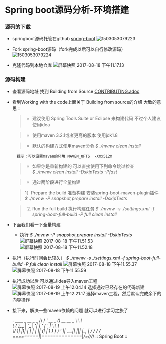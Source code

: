 # Spring boot源码分析-环境搭建

### 源码的下载 

*   springboot源码托管在github [spring-boot](https://github.com/spring-projects/spring-boot)
![1503053079223](http://osgqa4bwf.bkt.clouddn.com/2017-08-18-1503053079223.jpg)

*   Fork spring-boot源码（fork完成以后可以自行修改源码）
![1503053079224](http://osgqa4bwf.bkt.clouddn.com/2017-08-18-1503053079224.jpeg)

*   克隆代码到本地仓库
![屏幕快照 2017-08-18 下午11.17.13](http://osgqa4bwf.bkt.clouddn.com/2017-08-18-%E5%B1%8F%E5%B9%95%E5%BF%AB%E7%85%A7%202017-08-18%20%E4%B8%8B%E5%8D%8811.17.13.png)


### 源码构建

* 查看源码地址  找到 Building from Source [CONTRIBUTING.adoc](https://github.com/infoconsole/spring-boot/blob/master/CONTRIBUTING.adoc)

* 看到Working with the code上面关于 Building from source的介绍  大致的意思：

    >  -  建议使用 Spring Tools Suite or Eclipse 来构建代码   不过个人建议使用idea
    
    >  - 使用maven 3.2.1或者更高的版本  使用jdk1.8
    
    >  - 默认的构建方式使用maven命令 
        *$ ./mvnw clean install*
        
        提示：可以设置maven的环境 MAVEN_OPTS  -Xmx512m
        
    >  - 如果你是重新构建的  可以直接使用下列命令跳过检查  
        *$ ./mvnw clean install -DskipTests -Pfast*
        
    >  - 通过两阶段进行全量构建
        
    >  1）Prepare the build  准备构建 安装spring-boot-maven-plugin插件 
         *$ ./mvnw -P snapshot,prepare install -DskipTests*
         
    >  2) Run the full build 执行构建任务
        *$ ./mvnw -s ./settings.xml -f spring-boot-full-build -P full clean install*
        
         
* 下面我们看一下全量构建
    - 执行 *$ ./mvnw -P snapshot,prepare install -DskipTests*
    ![屏幕快照 2017-08-18 下午11.51.53](http://osgqa4bwf.bkt.clouddn.com/2017-08-19-%E5%B1%8F%E5%B9%95%E5%BF%AB%E7%85%A7%202017-08-18%20%E4%B8%8B%E5%8D%8811.51.53.png)
![屏幕快照 2017-08-18 下午11.52.18](http://osgqa4bwf.bkt.clouddn.com/2017-08-19-%E5%B1%8F%E5%B9%95%E5%BF%AB%E7%85%A7%202017-08-18%20%E4%B8%8B%E5%8D%8811.52.18.png)

- 执行（执行时间会比较久）  *$ ./mvnw -s ./settings.xml -f spring-boot-full-build -P full clean install*
![屏幕快照 2017-08-18 下午11.55.37](http://osgqa4bwf.bkt.clouddn.com/2017-08-19-%E5%B1%8F%E5%B9%95%E5%BF%AB%E7%85%A7%202017-08-18%20%E4%B8%8B%E5%8D%8811.55.37.png)
![屏幕快照 2017-08-18 下午11.55.59](http://osgqa4bwf.bkt.clouddn.com/2017-08-19-%E5%B1%8F%E5%B9%95%E5%BF%AB%E7%85%A7%202017-08-18%20%E4%B8%8B%E5%8D%8811.55.59.png)

- 执行成功以后 可以通过idea导入maven工程 
![屏幕快照 2017-08-19 上午12.04.14](http://osgqa4bwf.bkt.clouddn.com/2017-08-19-%E5%B1%8F%E5%B9%95%E5%BF%AB%E7%85%A7%202017-08-19%20%E4%B8%8A%E5%8D%8812.04.14.png)
选择通过已经存在的代码新建
![屏幕快照 2017-08-19 上午12.21.17](http://osgqa4bwf.bkt.clouddn.com/2017-08-19-%E5%B1%8F%E5%B9%95%E5%BF%AB%E7%85%A7%202017-08-19%20%E4%B8%8A%E5%8D%8812.21.17.png)
选择maven工程，然后默认完成余下的向导操作

* 接下来，解决一些maven依赖的问题  就可以进行学习之旅了

  .   ____          _            __ _ _
 /\\ / ___'_ __ _ _(_)_ __  __ _ \ \ \ \
( ( )\___ | '_ | '_| | '_ \/ _` | \ \ \ \
 \\/  ___)| |_)| | | | | || (_| |  ) ) ) )
  '  |____| .__|_| |_|_| |_\__, | / / / /
 =========|_|==============|___/=/_/_/_/
 :: Spring Boot ::  


